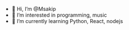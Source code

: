- 👋 Hi, I’m @Msakip
- 👀 I’m interested in programming, music
- 🌱 I’m currently learning Python, React, nodejs
<!---
Msakip/Msakip is a ✨ special ✨ repository because its `README.md` (this file) appears on your GitHub profile.
You can click the Preview link to take a look at your changes.
--->
